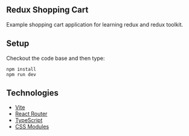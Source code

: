 ## Redux Shopping Cart

Example shopping cart application for learning redux and redux toolkit.

## Setup

Checkout the code base and then type:

```
npm install
npm run dev
```

## Technologies

- [Vite](https://vitejs.dev/)
- [React Router](https://reactrouter.com/)
- [TypeScript](https://www.typescriptlang.org/)
- [CSS Modules](https://github.com/css-modules/css-modules)

